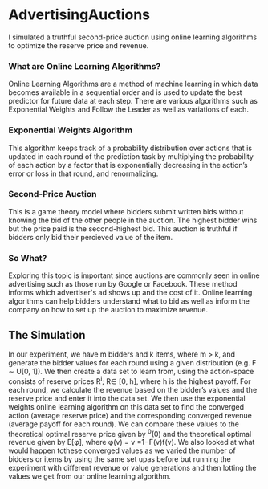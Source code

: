 # AdvertisingAuctions

I simulated a truthful second-price auction using online learning algorithms to optimize the reserve price and revenue. 

### What are Online Learning Algorithms?
Online Learning Algorithms are a method of machine learning in which data becomes available in a sequential order and is used to update the best predictor for future data at each step. There are various algorithms such as Exponential Weights and Follow the Leader as well as variations of each.

### Exponential Weights Algorithm
This algorithm keeps track of a probability distribution over actions that is updated in each round of the prediction task by multiplying the probability of each action by a factor that is exponentially decreasing in the action’s error or loss in that round, and renormalizing.

### Second-Price Auction
This is a game theory model where bidders submit written bids without knowing the bid of the other people in the auction. The highest bidder wins but the price paid is the second-highest bid. This auction is truthful if bidders only bid their percieved value of the item.

### So What?
Exploring this topic is important since auctions are commonly seen in online advertising such as those run by Google or Facebook. These method informs which advertiser's ad shows up and the cost of it. Online learning algorithms can help bidders understand what to bid as well as inform the company on how to set up the auction to maximize revenue.

## The Simulation
In our experiment, we have m bidders and k items, where m > k, and generate the bidder values for each round using a given distribution (e.g. F ∼ U[0, 1]). We then create a data set to learn from, using the action-space consists of reserve prices R<sup>i</sup>; R∈ [0, h], where h is the highest payoff. For each round, we calculate the revenue based on the bidder’s values and the reserve price and enter it into the data set. We then use the exponential weights online learning algorithm on this data set to find the converged action (average reserve price) and the corresponding converged revenue (average payoff for each round). We can compare these values to the theoretical optimal reserve price given by <sup>0</sup>(0) and the theoretical optimal revenue given by E[φ], where φ(v) = v =1−F(v)f(v). We also looked at what would happen tothese converged values as we varied the number of bidders or items by using the same set upas before but running the experiment with different revenue or value generations and then lotting the values we get from our online learning algorithm.

